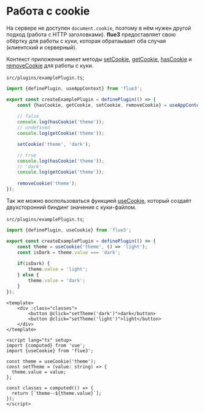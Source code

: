# Работа с cookie

На сервере не доступен `document.cookie`, поэтому в нём нужен другой подход (работа с HTTP заголовками). **flue3** предоставляет свою обёртку для работы с куки, которая обратаывает оба случая (клиентский и серверный).

Контекст приложения имеет методы [setCookie](/api/context#setcookie), [getCookie](/api/context#getcookie), [hasCookie](/api/context#hascookie) и [removeCookie](/api/context#removecookie) для работы с куки.

`src/plugins/examplePlugin.ts`;
```typescript
import {definePlugin, useAppContext} from 'flue3';

export const createExamplePlugin = definePlugin(() => {
    const {hasCookie, getCookie, setCookie, removeCookie} = useAppContext();
    
    // false
    console.log(hasCookie('theme'));
    // undefined
    console.log(getCookie('theme'));

    setCookie('theme', 'dark');

    // true
    console.log(hasCookie('theme'));
    // 'dark'
    console.log(getCookie('theme'));
    
    removeCookie('theme');
});
```

Так же можно воспользоваться функцией [useCookie](/api/composables#usecookie), который создаёт двухсторонний биндинг значения с куки-файлом.

`src/plugins/examplePlugin.ts`;
```typescript
import {definePlugin, useCookie} from 'flue3';

export const createExamplePlugin = definePlugin(() => {
    const theme = useCookie('theme', () => 'light');
    const isDark = theme.value === 'dark';
    
    if(isDark) {
        theme.value = 'light';
    } else {
        theme.value = 'dark';
    }
});
```

```vue
<template>
    <div :class="classes">
        <button @click="setTheme('dark')">dark</button>
        <button @click="setTheme('light')">light</button>
    </div>
</template>

<script lang="ts" setup>
import {computed} from 'vue';
import {useCookie} from 'flue3';

const theme = useCookie('theme');
const setTheme = (value: string) => {
  theme.value = value;
};

const classes = computed(() => {
  return [`theme--${theme.value}`];
});
</script>
```

